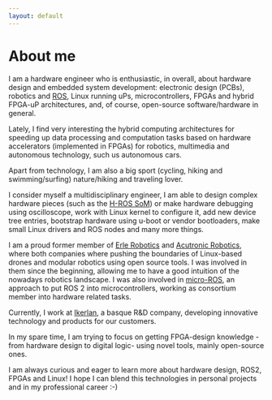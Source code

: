 ```yaml
---
layout: default
---
```

# About me

I am a hardware engineer who is enthusiastic, in overall, about hardware design and embedded system development: electronic design (PCBs), robotics and [ROS](https://www.ros.org/), Linux running uPs, microcontrollers, FPGAs and hybrid FPGA-uP architectures, and, of course, open-source software/hardware in general.

Lately, I find very interesting the hybrid computing architectures for speeding up data processing and computation tasks based on hardware accelerators (implemented in FPGAs) for robotics, multimedia and autonomous technology, such us autonomous cars.

Apart from technology, I am also a big sport (cycling, hiking and swimming/surfing) nature/hiking and traveling lover.

I consider myself a multidisciplinary engineer, I am able to design complex hardware pieces (such as the [H-ROS SoM](https://web.archive.org/web/20190811152810/https://acutronicrobotics.com/technology/som/files/som-system-on-module-datasheet-v1.pdf)) or make hardware debugging using oscilloscope, work with Linux kernel to configure it, add new device tree entries, bootstrap hardware using u-boot or vendor bootloaders, make small Linux drivers and ROS nodes and many more things.

I am a proud former member of [Erle Robotics](http://archive.vn/3DZr4) and [Acutronic Robotics](https://web.archive.org/web/20190807210800/https://acutronicrobotics.com/), where both companies where pushing the boundaries of Linux-based drones and modular robotics using open source tools. I was involved in them since the beginning, allowing me to have a good intuition of the nowadays robotics landscape. I was also involved in [micro-ROS](https://micro-ros.github.io/), an approach to put ROS 2 into microcontrollers, working as consortium member into hardware related tasks.

Currently, I work at [Ikerlan](https://www.ikerlan.es/), a basque R&D company, developing innovative technology and products for our customers.

In my spare time, I am trying to focus on getting FPGA-design knowledge -from hardware design to digital logic-  using novel tools, mainly open-source ones.

I am always curious and eager to learn more about hardware design, ROS2, FPGAs and Linux! I hope I can blend this technologies in personal projects and in my professional career :-)

  [//]: # (Always curious and eager to learn more from robotics, a field where mechanics, electronics and software are blended together. I consider it one of the most challenging and promising fields out there!)
